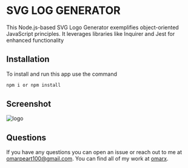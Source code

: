 # SVG LOG GENERATOR

This Node.js-based SVG Logo Generator exemplifies object-oriented JavaScript principles. It leverages libraries like Inquirer and Jest for enhanced functionality

## Installation 

To install and run this app use the command 
```bash 
npm i or npm install
```

## Screenshot 

![logo](https://github.com/omarx/SVG-Logo-Maker/assets/4944767/ad909021-e99e-49d3-b681-8d33d2748d65)


## Questions

If you have any questions you can open an issue or reach out to me at omarpeart100@gmail.com. You can find all of my work at [omarx](https://github.com/omarx/).
